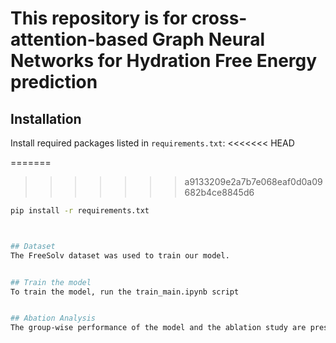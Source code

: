 # This repository is for cross-attention-based Graph Neural Networks for Hydration Free Energy prediction

## Installation
Install required packages listed in `requirements.txt`:
<<<<<<< HEAD

=======
>>>>>>> a9133209e2a7b7e068eaf0d0a09682b4ce8845d6
```bash
pip install -r requirements.txt



## Dataset
The FreeSolv dataset was used to train our model.


## Train the model
To train the model, run the train_main.ipynb script


## Abation Analysis
The group-wise performance of the model and the ablation study are presented in separate directories.

